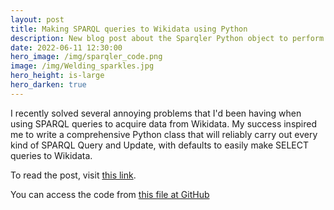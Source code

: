 ```yaml
---
layout: post
title: Making SPARQL queries to Wikidata using Python
description: New blog post about the Sparqler Python object to perform SPARQL queries
date: 2022-06-11 12:30:00
hero_image: /img/sparqler_code.png
image: /img/Welding_sparkles.jpg
hero_height: is-large
hero_darken: true
---
```


I recently solved several annoying problems that I'd been having when using SPARQL queries to acquire data from Wikidata. My success inspired me to write a comprehensive Python class that will reliably carry out every kind of SPARQL Query and Update, with defaults to easily make SELECT queries to Wikidata. 

To read the post, visit [this link](https://baskauf.blogspot.com/2022/06/making-sparql-queries-to-wikidata-using.html).

You can access the code from [this file at GitHub](https://github.com/HeardLibrary/digital-scholarship/blob/master/code/wikidata/sparqler.py) 
